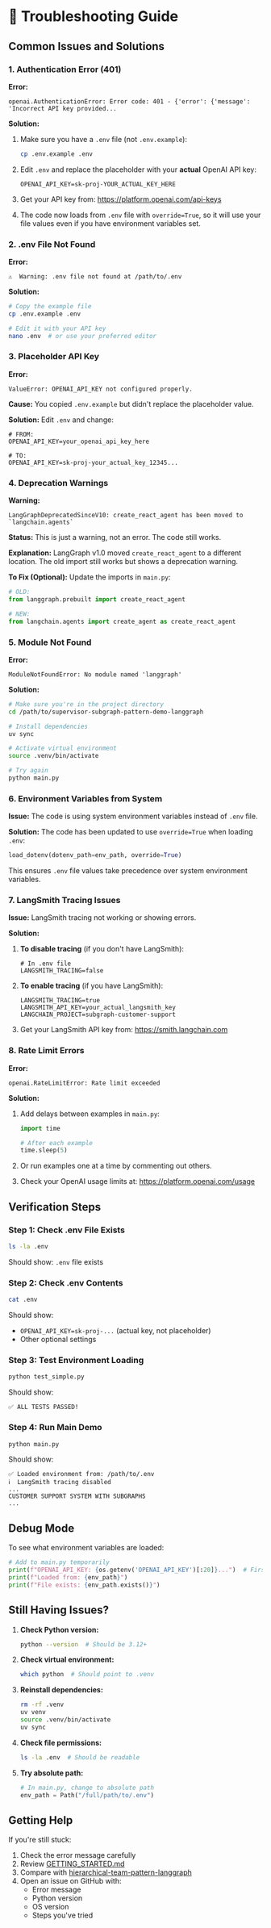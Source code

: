 # 🔧 Troubleshooting Guide

## Common Issues and Solutions

### 1. Authentication Error (401)

**Error:**
```
openai.AuthenticationError: Error code: 401 - {'error': {'message': 'Incorrect API key provided...
```

**Solution:**
1. Make sure you have a `.env` file (not `.env.example`):
   ```bash
   cp .env.example .env
   ```

2. Edit `.env` and replace the placeholder with your **actual** OpenAI API key:
   ```env
   OPENAI_API_KEY=sk-proj-YOUR_ACTUAL_KEY_HERE
   ```

3. Get your API key from: https://platform.openai.com/api-keys

4. The code now loads from `.env` file with `override=True`, so it will use your file values even if you have environment variables set.

### 2. .env File Not Found

**Error:**
```
⚠️  Warning: .env file not found at /path/to/.env
```

**Solution:**
```bash
# Copy the example file
cp .env.example .env

# Edit it with your API key
nano .env  # or use your preferred editor
```

### 3. Placeholder API Key

**Error:**
```
ValueError: OPENAI_API_KEY not configured properly.
```

**Cause:** You copied `.env.example` but didn't replace the placeholder value.

**Solution:**
Edit `.env` and change:
```env
# FROM:
OPENAI_API_KEY=your_openai_api_key_here

# TO:
OPENAI_API_KEY=sk-proj-your_actual_key_12345...
```

### 4. Deprecation Warnings

**Warning:**
```
LangGraphDeprecatedSinceV10: create_react_agent has been moved to `langchain.agents`
```

**Status:** This is just a warning, not an error. The code still works.

**Explanation:** LangGraph v1.0 moved `create_react_agent` to a different location. The old import still works but shows a deprecation warning.

**To Fix (Optional):**
Update the imports in `main.py`:
```python
# OLD:
from langgraph.prebuilt import create_react_agent

# NEW:
from langchain.agents import create_agent as create_react_agent
```

### 5. Module Not Found

**Error:**
```
ModuleNotFoundError: No module named 'langgraph'
```

**Solution:**
```bash
# Make sure you're in the project directory
cd /path/to/supervisor-subgraph-pattern-demo-langgraph

# Install dependencies
uv sync

# Activate virtual environment
source .venv/bin/activate

# Try again
python main.py
```

### 6. Environment Variables from System

**Issue:** The code is using system environment variables instead of `.env` file.

**Solution:** The code has been updated to use `override=True` when loading `.env`:
```python
load_dotenv(dotenv_path=env_path, override=True)
```

This ensures `.env` file values take precedence over system environment variables.

### 7. LangSmith Tracing Issues

**Issue:** LangSmith tracing not working or showing errors.

**Solution:**

1. **To disable tracing** (if you don't have LangSmith):
   ```env
   # In .env file
   LANGSMITH_TRACING=false
   ```

2. **To enable tracing** (if you have LangSmith):
   ```env
   LANGSMITH_TRACING=true
   LANGSMITH_API_KEY=your_actual_langsmith_key
   LANGCHAIN_PROJECT=subgraph-customer-support
   ```

3. Get your LangSmith API key from: https://smith.langchain.com

### 8. Rate Limit Errors

**Error:**
```
openai.RateLimitError: Rate limit exceeded
```

**Solution:**
1. Add delays between examples in `main.py`:
   ```python
   import time
   
   # After each example
   time.sleep(5)
   ```

2. Or run examples one at a time by commenting out others.

3. Check your OpenAI usage limits at: https://platform.openai.com/usage

## Verification Steps

### Step 1: Check .env File Exists
```bash
ls -la .env
```

Should show: `.env` file exists

### Step 2: Check .env Contents
```bash
cat .env
```

Should show:
- `OPENAI_API_KEY=sk-proj-...` (actual key, not placeholder)
- Other optional settings

### Step 3: Test Environment Loading
```bash
python test_simple.py
```

Should show:
```
✅ ALL TESTS PASSED!
```

### Step 4: Run Main Demo
```bash
python main.py
```

Should show:
```
✅ Loaded environment from: /path/to/.env
ℹ️  LangSmith tracing disabled
...
CUSTOMER SUPPORT SYSTEM WITH SUBGRAPHS
...
```

## Debug Mode

To see what environment variables are loaded:

```python
# Add to main.py temporarily
print(f"OPENAI_API_KEY: {os.getenv('OPENAI_API_KEY')[:20]}...")  # First 20 chars
print(f"Loaded from: {env_path}")
print(f"File exists: {env_path.exists()}")
```

## Still Having Issues?

1. **Check Python version:**
   ```bash
   python --version  # Should be 3.12+
   ```

2. **Check virtual environment:**
   ```bash
   which python  # Should point to .venv
   ```

3. **Reinstall dependencies:**
   ```bash
   rm -rf .venv
   uv venv
   source .venv/bin/activate
   uv sync
   ```

4. **Check file permissions:**
   ```bash
   ls -la .env  # Should be readable
   ```

5. **Try absolute path:**
   ```python
   # In main.py, change to absolute path
   env_path = Path("/full/path/to/.env")
   ```

## Getting Help

If you're still stuck:

1. Check the error message carefully
2. Review [GETTING_STARTED.md](GETTING_STARTED.md)
3. Compare with [hierarchical-team-pattern-langgraph](../hierarchical-team-pattern-langgraph)
4. Open an issue on GitHub with:
   - Error message
   - Python version
   - OS version
   - Steps you've tried
